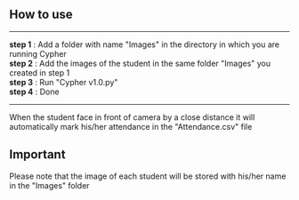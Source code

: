 ## How to use
<hr>
<b>step 1</b> : Add a folder with name "Images" in the directory in which you are running Cypher<br>
<b>step 2</b> : Add the images of the student in the same folder "Images" you created in step 1<br>
<b>step 3</b> : Run "Cypher v1.0.py"<br>
<b>step 4</b> : Done
<hr>

When the student face in front of camera by a close distance it will automatically mark his/her attendance in the "Attendance.csv" file

## Important

Please note that the image of each student will be stored with his/her name in the "Images" folder
